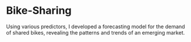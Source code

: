 # Bike-Sharing
Using various predictors, I developed a forecasting model for the demand of shared bikes, revealing the patterns and trends of an emerging market.
